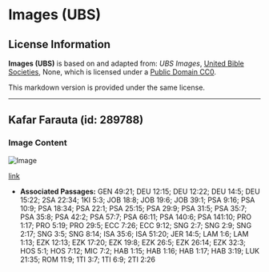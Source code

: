 # Images (UBS)

## License Information

**Images (UBS)** is based on and adapted from: _UBS Images_, [United Bible Societies](https://unitedbiblesocieties.org/), None, which is licensed under a [Public Domain CC0](https://creativecommons.org/public-domain/cc0/).

This markdown version is provided under the same license.



--------------------------------

## Kafar Farauta (id: 289788)

### Image Content

![Image](https://cdn.aquifer.bible/aquifer-content/resources/Media/WEB-0339_hunting_net.jpg)

[link](https://cdn.aquifer.bible/aquifer-content/resources/Media/WEB-0339_hunting_net.jpg)

* **Associated Passages:** GEN 49:21; DEU 12:15; DEU 12:22; DEU 14:5; DEU 15:22; 2SA 22:34; 1KI 5:3; JOB 18:8; JOB 19:6; JOB 39:1; PSA 9:16; PSA 10:9; PSA 18:34; PSA 22:1; PSA 25:15; PSA 29:9; PSA 31:5; PSA 35:7; PSA 35:8; PSA 42:2; PSA 57:7; PSA 66:11; PSA 140:6; PSA 141:10; PRO 1:17; PRO 5:19; PRO 29:5; ECC 7:26; ECC 9:12; SNG 2:7; SNG 2:9; SNG 2:17; SNG 3:5; SNG 8:14; ISA 35:6; ISA 51:20; JER 14:5; LAM 1:6; LAM 1:13; EZK 12:13; EZK 17:20; EZK 19:8; EZK 26:5; EZK 26:14; EZK 32:3; HOS 5:1; HOS 7:12; MIC 7:2; HAB 1:15; HAB 1:16; HAB 1:17; HAB 3:19; LUK 21:35; ROM 11:9; 1TI 3:7; 1TI 6:9; 2TI 2:26

